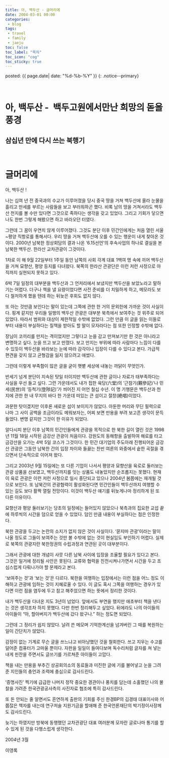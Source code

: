 ```yaml
---
title: 아, 백두산 - 글머리에
date: 2004-03-01 00:00
categories:
 - blog
tags:
 - travel
 - family
 - jaeju
toc: false
toc_label: "목차"
toc_icon: "cog"
toc_sticky: true
---
```


<head>
	<link rel="stylesheet" href="/resource/styles.css">
</head>

posted: {{ page.date| date: "%d-%b-%Y" }}
{: .notice--primary}

 

<h1>아, 백두산 -  백두고원에서만난 희망의 돋을 풍경</h1>

<h2>삼십년 만에 다시 쓰는 북행기</h2>

<br>
<h1>글머리에</h1>

아, 백두산 !

나는 십여 년 전 중국과의 수교가 이루어졌을 당시 중국 땅을 거쳐 백두산에 올라 눈물을 흘리고 만세를 부르는 사람들을 보고 부러워하곤 했다. 비록 남의 땅을 거쳐서라도 백두산 천지를 볼 수만 있다면 그것으로 족하다는 생각을 갖고 있었다. 그리고 기회가 닿으면 나도 한번 그렇게 해봤으면 하고 바라오던 터였다.

그런데 그 꿈이 우연치 않게 이루어졌다. 그것도 분단 이후 민간인에게는 처음 열린 서울~평양 직항로를 통해서다. 우리 땅을 거쳐 백두산에 오를 수 있는 행운이 내게 찾아온 것이다. 2000년 남북한 정상회담의 결과 나온 ‘6.15선언’의 후속사업의 하나로 결실을 본 남북한 백두산. 한라산 교차관광이 그것이다.

1차로 이 해 9월 22일부터 1주일 동안 남쪽의 사회 각계 대표 1백여 명 속에 끼어 백두산을 거쳐 묘향산, 평양 등지를 다녀왔다. 북쪽의 한라산 관광단은 이런 저런 사정으로 아직까지 실현되지 못하고 있다.

6박 7일 일정의 대부분을 백두산과 그 언저리에서 보냈지만 백두산을 보았노라고 말하기는 어렵다. 더구나 책을 낼 요량이었다면 사전 준비를 더 치밀하게 하고, 메모라도 보다 철저하게 했을 텐데 하는 뒤늦은 후회도 없지 않다.

또 아는 것만큼 보인다는 말이 있는데 그쪽에 관한 한 거의 문외한에 가까운 것이 사실이다. 핑계 같지만 우리들 일행의 백두산 관광은 대부분 북측에서 보여주는 것 위주로 되어 있었다. 따라서 범위와 대상이 제한적일 수밖에 없었다. 그런 만큼 이 글을 읽는 이들로부터 내용이 부실하다는 질책을 받아도 할 말이 모자라다는 점 또한 인정할 수밖에 없다.

장님이 코끼리를 만지는 격이었지만 그렇다고 눈을 감고 만져보기만 한 것은 아니라고 변명하고 싶다. 눈을 뜨고 보고 만졌다. 보고 만지는 부위에 따라 사람마다 느낌이 다를 수 있듯이 백두산을 바라보는 눈에 따라 감각이나 입장이 다를 수 있다고 본다. 가급적 편견을 갖지 않고 균형감을 잃지 않으려고 애썼다.

그런데 이렇게 부족함이 많은 글을 굳이 햇볕 세상에 내놓는 까닭이 무엇인가.

반세기 넘게 분단이 지속된 탓일 터이지만 백두산에 관한 글이나 자료가 태부족하다는 사실을 우선 들고 싶다. 그런 가운데서도 내가 접한 육당(六堂)의 ‘근참기(覲參記)’나 민세(民世)의 ‘등척기(登陟記)’가 씌어진 지 어언 칠십 수년. 이 명 기행문은 백두산과 천지에 관한 한 내 무지의 바다 한 가운데 떠있는 큰 섬이고 절창(絶唱)이었다.

과문한 탓이겠지만 이후론 새로운 섬이 보이지가 않았다. 아둔한 머리와 무딘 필력으로나마 그 사이 공백을 조금이라도 메워보자는, 어찌 보면 만용을 부려 보고픈 생각이 문득 들었다. 변명 같지만 그것이 한 이유가 되었다.

알다시피 분단 이후 남쪽의 민간인들에게 관광을 목적으로 한 북한 길이 열린 것은 1998년 11월 18일 시작된 금강산 관광이 처음이다. 강원도의 동해항을 출발하여 해로를 타고 금강산을 오가는 4박 5일 코스가 그것이다. 한 민간 대기업의 주도아래 진행되어온 금강산 관광은 그동안 남북한 간의 입장 차이와 들끓는 찬반 여론의 와중에서 숱한 곡절을 겪으면서 단속적으로 이어져 왔다.

그리고 2003년 9월 15일에는 또 다른 기업이 나서서 평양과 묘향산을 육로로 둘러보는 관광 상품을 선보였고, 백두산까지를 잇는 상품도 내놓았지만 순조롭지는 못했다. 현재 이 육로 관광은 이런 저런 사정으로 일시 중단되고 있으나 2004년 봄쯤에는 재개될 것으로 보인다. 또 남북간의 관광협력이 활성화된다면 민간인들이 백두산까지 여행할 수 있는 길도 보다 활짝 열릴 전망이다. 이것이 백두산 얘기를 뒤늦게나마 정리하게 된 또 다른 이유이다.

묘향산과 평양 둘러보기는 당초의 일정에는 들어있지 않았으나 북측과의 집요한 교섭 끝에 하루씩의 시간을 덤으로 얻을 수 있었다. 덤인 만큼 내용이 부실하다는 점은 인정한다.

북한 관광을 두고는 논란의 소지가 없지 않은 것이 사실이다. ‘묻지마 관광’이라는 말이 나올 정도로 그들이 보여주는 것만 볼 수밖에 없는 것이 현실임도 부인하기 어렵다. 실제로 북쪽의 관광지란 북한정권의 수립과정과 연관된 곳이 대부분이다.

그래서 관광에 대한 개념이 사뭇 다른 남북 사이에 입장을 조율할 필요가 있다고 본다. 그것은 일거에 정리될 사안은 못된다. 교류와 협력을 진전시켜나가면서 시간을 두고 조심스럽게 다뤄나가야 할 문제라고 본다.

‘보여주는 것’과 ‘보는 것’은 다르다. 북한을 여행하는 입장에서는 이런 점을 어느 정도 이해하고 관광에 임하는 것이 지혜로울 수 있다. 이 글도 혹시 그쪽을 여행하는 경우가 있다면 이런 점을 염두에 두고 참고 해주었으면 하는 뜻에서 정리한 것이다.

내가 백두산을 다녀온 지도 3년이 넘었다. 앞에서도 부연을 했지만 애초부터 책을 낸다는 것은 생각조차 하지 못했다. 다만 한번 정리해두고 싶었다. 뒤에라도 나의 아이들의 아이들이 “아, 할아버지가 백두산에 갔다 왔구나.” 하는 정도면 되었다.

그런데 그 정리가 쉽지 않았다. 날려 쓴 메모며 기억한계선을 넘겨버린 그 때를 복원하는 일이 간단치가 않았다.

감정이 없는 기계로 무슨 글을 쓰느냐고 비아냥했던 것을 철회한다. 쓰고 지우는 수고를 덜어준 컴퓨터가 고마울 뿐이다. 자판을 일일이 들여다보며 독수리처럼 글자를 쳐 넣는 내게 핀잔을 주면서도 글쓰기를 가르쳐준 아이들이 고맙다.

책을 내는 만용을 부추긴 상공회의소의 동료들과 미진한 글에 기를 불어넣고 눈을 그려준 지인들의 충언과 조력에 충심으로 감사드린다.

‘증명사진’ 찍기에 급급한 나머지 정작 중요한 경관이나 풍치를 담는데 소홀했던 나의 불찰을 가려준 한국관광공사측의 사진자료 협조에 특히 감사드린다.

또 돈 안되는 줄 알면서도 흔연하게 출판의 기회를 주신 한경BP의 김경태 대표이사와 어쭙잖은 책자를 내는데 연구저술 지원기금을 할애해 준 한국언론재단의 박기정이사장께도 감사드린다.

늦기는 하였지만 방북에 동행했던 교차관광단 대표 여러분께 모자란 글로나마 통기를 할 수 있게 된 것을 다행스럽게 생각한다.

2004년 3월

이영록


